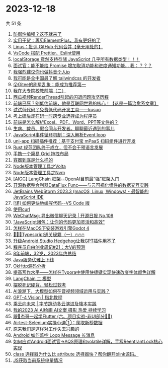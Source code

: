 # 2023-12-18

共 51 条

<!-- BEGIN JUEJIN -->
<!-- 最后更新时间 2023-12-18 01:03:19 +0800 -->
1. [防御性编程？这不就来了](https://juejin.cn/post/7312376672665075722)
1. [实用干货：再见ElementPlus，我有更好的了](https://juejin.cn/post/7312818330153091098)
1. [Linus：批评 GitHub 代码合并【毫无用处的】](https://juejin.cn/post/7312293783973675008)
1. [VsCode 搭配 Prettier、Eslint使用](https://juejin.cn/post/7311633278498504744)
1. [localStorage 竟然支持存储 JavaScript 几乎所有数据类型！！！](https://juejin.cn/post/7311876701910908937)
1. [面试官：能不能给 Promise 增加取消功能和进度通知功能...  我：？？？](https://juejin.cn/post/7312349904046735400)
1. [我强烈建议你也做抖音个人ip](https://juejin.cn/post/7312404619518853146)
1. [我可能是全中国最了解 tailwindcss 的开发者](https://juejin.cn/post/7312723512724209718)
1. [😮Gitee的刷星乱象：能成为推荐第一](https://juejin.cn/post/7311979022330953747)
1. [我在大专院校教前端（二）](https://juejin.cn/post/7312797734771408930)
1. [西瓜视频RenderThread引起的闪退问题攻坚历程](https://juejin.cn/post/7312304122535198756)
1. [前端已死？别低估前端，他是互联网世界的核心！【这是一篇治愈系文章】](https://juejin.cn/post/7312284396711919651)
1. [试试低代码？免费低代码开发工具——kusuo](https://juejin.cn/post/7312353149812785193)
1. [考上研后却在研一时跨专业选择成为程序员](https://juejin.cn/post/7312678013559930918)
1. [前端是怎么解析Excel、PDF、Word、PPT等文件的？](https://juejin.cn/post/7313048171797544997)
1. [生病、裁员、假合同与开发者。聊聊最近遇到的事儿](https://juejin.cn/post/7312722655224627212)
1. [JavaScript事件循环机制：深入解析Event loop](https://juejin.cn/post/7312275586256814130)
1. [uni-app 扫码插件推荐：基于支付宝 mPaaS 扫码组件进行开发](https://juejin.cn/post/7312358144924188722)
1. [Rust 规范团队终于成立，但不会干预语言发展](https://juejin.cn/post/7312266765123780648)
1. [手撸一个简易 Grid 拖拽布局](https://juejin.cn/post/7313048145529487369)
1. [容器到底是什么样的](https://juejin.cn/post/7312356320207798283)
1. [Node版本管理工具之Volta](https://juejin.cn/post/7312393081440370703)
1. [Node版本管理工具之Nvm](https://juejin.cn/post/7312330198901374991)
1. [[AIGC] LangChain 框架--OpenAI目前最“强”框架入门](https://juejin.cn/post/7312633390981218331)
1. [开源数据整合利器DataFlux Func——与云可视化组件的数据交互实践](https://juejin.cn/post/7312293783973560320)
1. [JetBrains WebStorm 2023.3 (macOS, Linux, Windows) - 最智能的 JavaScript IDE](https://juejin.cn/post/7312628439286464527)
1. [[译] 如何更快地编写代码--VS Code 版](https://juejin.cn/post/7312342529664008218)
1. [使用curl](https://juejin.cn/post/7312664784070033443)
1. [WeChatMsg: 导出微信聊天记录 | 开源日报 No.108](https://juejin.cn/post/7312353826082357302)
1. ["JavaScript闭包：让你的代码更加灵活和高效"](https://juejin.cn/post/7312404578959196198)
1. [怎样在MacOS下安装游戏引擎Godot 4](https://juejin.cn/post/7312818350668546098)
1. [🚀🚀🚀Typescript通关秘籍（一）🔥🔥🔥](https://juejin.cn/post/7312722655224741900)
1. [升级Android Studio Hedgehog让我GPT插件用不了](https://juejin.cn/post/7312338839694000155)
1. [程序员自由创业周记#21：大V的预测](https://juejin.cn/post/7312360958143070218)
1. [8年前端，32岁，2023年终总结](https://juejin.cn/post/7312848658717704227)
1. [Java服务优雅上下线](https://juejin.cn/post/7312360958143315978)
1. [OkHttp源码分析](https://juejin.cn/post/7311632859085357056)
1. [提高写作水平——怎样在Typora中使用快捷键实现快速改变字体颜色详解](https://juejin.cn/post/7312352526707163177)
1. [LangChain 二 模型](https://juejin.cn/post/7313048212864352265)
1. [摆脱死记硬背，轻松过软考](https://juejin.cn/post/7312393081440403471)
1. [AI浪潮下，大模型如何在音视频领域运用与实践？](https://juejin.cn/post/7312356566916661263)
1. [GPT-4 Vision | 指北教程](https://juejin.cn/post/7312357312446087220)
1. [乘云向未来 | 字节跳动多云演进及降本实践](https://juejin.cn/post/7312375896178098239)
1. [我的2023   AI  AI绘画  AI文案  摄影  热爱  持续学习](https://juejin.cn/post/7312354140527722507)
1. [跟🤡杰哥一起学Flutter (六、项目实战-非UI部分🤷‍♂️)](https://juejin.cn/post/7312723512723521590)
1. [Airtest-Selenium实操小课①：爬取新榜数据](https://juejin.cn/post/7312404619519983642)
1. [原来我们是这样对工作失去兴趣的](https://juejin.cn/post/7312724606605918249)
1. [Android 如何监控 Loop Message 长消息](https://juejin.cn/post/7312003197408870400)
1. [如何应对Android面试官->AQS原理和volatile详解，手写ReentrantLock核心实现](https://juejin.cn/post/7311697095504724006)
1. [class 选择器为什么比 attribute 选择器快？帮你翻开blink源码。](https://juejin.cn/post/7312731537588633640)
1. [JS获取当前系统电量情况](https://juejin.cn/post/7312353826082144310)
<!-- END JUEJIN -->